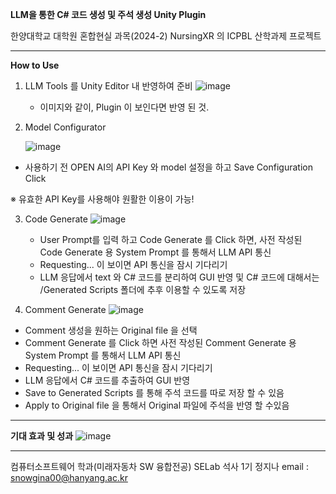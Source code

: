 **LLM을 통한 C# 코드 생성 및 주석 생성 Unity Plugin**

한양대학교 대학원 혼합현실 과목(2024-2)
NursingXR 의 ICPBL 산학과제 프로젝트

------------------------------------------------------------------
**How to Use**
1. LLM Tools 를 Unity Editor 내 반영하여 준비
   ![image](https://github.com/user-attachments/assets/52ad3d49-1af8-488d-bbb1-7269e7cae421)
   - 이미지와 같이, Plugin 이 보인다면 반영 된 것.


2. Model Configurator

   
   ![image](https://github.com/user-attachments/assets/e25a5e9d-992a-4f4f-aa98-ad4c4a3d8ce3)
  - 사용하기 전 OPEN AI의 API Key 와 model 설정을 하고 Save Configuration Click 

   ※ 유효한 API Key를 사용해야 원활한 이용이 가능! 

3. Code Generate
  ![image](https://github.com/user-attachments/assets/1b26db1b-8b65-4e3e-b7b2-003b0ccf7630)
   - User Prompt를 입력 하고 Code Generate 를 Click 하면, 사전 작성된 Code Generate 용  System Prompt 를 통해서 LLM API 통신
   - Requesting... 이 보이면 API 통신을 잠시 기다리기
   - LLM 응답에서 text 와 C# 코드를 분리하여 GUI 반영 및 C# 코드에 대해서는 /Generated Scripts 폴더에 추후 이용할 수 있도록 저장


4. Comment Generate
  ![image](https://github.com/user-attachments/assets/a8591d0f-c63b-4dda-b878-8998fd33c129)
  - Comment 생성을 원하는 Original file 을 선택
  - Comment Generate 를 Click 하면 사전 작성된 Comment Generate 용 System Prompt 를 통해서 LLM API 통신
  - Requesting... 이 보이면 API 통신을 잠시 기다리기
  - LLM 응답에서 C# 코드를 추출하여 GUI 반영
  - Save to Generated Scripts 를 통해 주석 코드를 따로 저장 할 수 있음
  - Apply to Original file 을 통해서 Original 파일에 주석을 반영 할 수있음

------------------------------------------------------------------
**기대 효과 및 성과**
![image](https://github.com/user-attachments/assets/33007ee0-1a37-432e-95d4-28f96c8773f6)


------------------------------------------------------------------
컴퓨터소프트웨어 학과(미래자동차 SW 융합전공) 
SELab 석사 1기 정지나
email : snowgina00@hanyang.ac.kr
